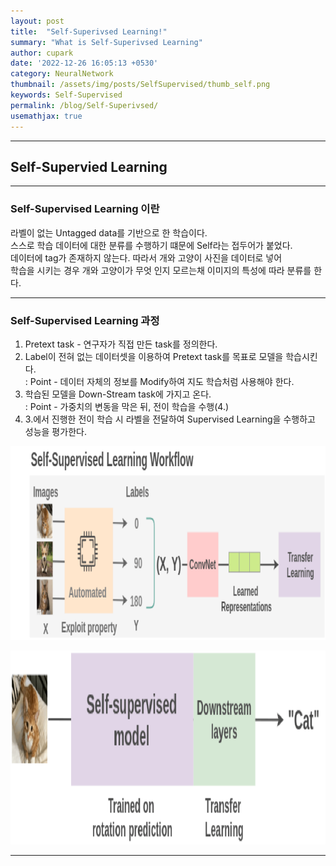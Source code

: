 ```yaml
---
layout: post
title:  "Self-Superivsed Learning!"
summary: "What is Self-Superivsed Learning"
author: cupark
date: '2022-12-26 16:05:13 +0530'
category: NeuralNetwork
thumbnail: /assets/img/posts/SelfSupervised/thumb_self.png
keywords: Self-Supervised
permalink: /blog/Self-Superivsed/
usemathjax: true
---
```


---

## Self-Supervied Learning

---

### Self-Supervised Learning 이란  

라벨이 없는 Untagged data를 기반으로 한 학습이다.   
스스로 학습 데이터에 대한 분류를 수행하기 떄문에 Self라는 접두어가 붙었다.   
데이터에 tag가 존재하지 않는다. 따라서 개와 고양이 사진을 데이터로 넣어   
학습을 시키는 경우 개와 고양이가 무엇 인지 모르는채 이미지의 특성에 따라 분류를 한다.  

---

### Self-Supervised Learning 과정  

1. Pretext task - 연구자가 직접 만든 task를 정의한다.  
2. Label이 전혀 없는 데이터셋을 이용하여 Pretext task를 목표로 모델을 학습시킨다.  
   : Point - 데이터 자체의 정보를 Modify하여 지도 학습처럼 사용해야 한다. 
3. 학습된 모델을 Down-Stream task에 가지고 온다.  
   : Point - 가중치의 변동을 막은 뒤, 전이 학습을 수행(4.)
4. 3.에서 진행한 전이 학습 시 라벨을 전달하여 Supervised Learning을 수행하고 성능을 평가한다. 
<p align="center"><img src="/assets/img/posts/SelfSupervised/self-supervised-workflow.png"></p>
<p align="center"><img src="/assets/img/posts/SelfSupervised/self-supervised-finetuning.png"></p>

---
